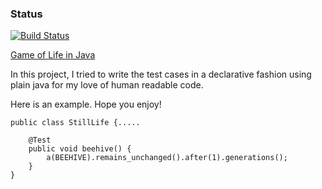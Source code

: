 ### Status
[![Build Status](https://api.travis-ci.org/codehackerr/JGoL.png)](https://api.travis-ci.org/codehackerr/JGoL.png)

[Game of Life in Java](https://en.wikipedia.org/wiki/Conway%27s_Game_of_Life)


In this project, I tried to write the test cases in a declarative fashion using plain java for my love of human readable code.

Here is an example. Hope you enjoy!

```
public class StillLife {.....

    @Test
    public void beehive() {
        a(BEEHIVE).remains_unchanged().after(1).generations();
    }
}
``` 
